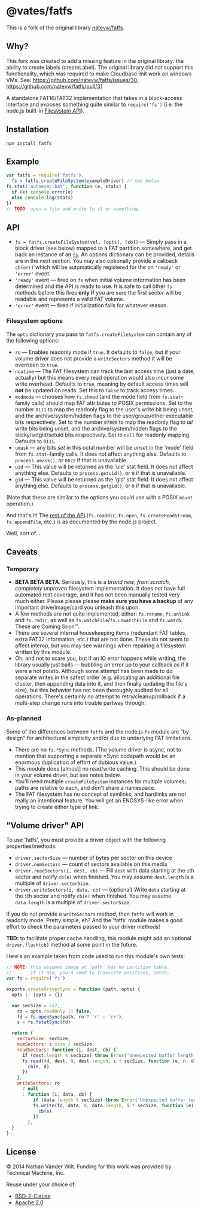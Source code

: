 # @vates/fatfs

This is a fork of the original library [natevw/fatfs](https://github.com/natevw/fatfs).

## Why?

This fork was created to add a missing feature in the original library: the ability to create labels (createLabel).
The original library did not support this functionality, which was required to make Cloudbase-Init work on windows VMs.
See: https://github.com/natevw/fatfs/issues/30, https://github.com/natevw/fatfs/pull/31

A standalone FAT16/FAT32 implementation that takes in a block-access interface and exposes something quite similar to `require('fs')` (i.e. the node.js built-in [Filesystem API](http://nodejs.org/api/fs.html)).

## Installation

`npm install fatfs`

## Example

```js
var fatfs = require('fatfs'),
  fs = fatfs.createFileSystem(exampleDriver) // see below
fs.stat('autoexec.bat', function (e, stats) {
  if (e) console.error(e)
  else console.log(stats)
})
// TODO: open a file and write to it or something…
```

## API

- `fs = fatfs.createFileSystem(vol, [opts], [cb])` — Simply pass in a block driver (see below) mapped to a FAT partition somewhere, and get back an instance of an [`fs`](http://nodejs.org/api/fs.html). An options dictionary can be provided, details are in the next section. You may also optionally provide a callback `cb(err)` which will be automatically registered for the on `'ready'` or `'error'` event.
- `'ready'` event — fired on `fs` when initial volume information has been determined and the API is ready to use. It is safe to call other `fs` methods before this fires **only if** you are sure the first sector will be readable and represents a valid FAT volume.
- `'error'` event — fired if initialization fails for whatever reason.

### Filesystem options

The `opts` dictionary you pass to `fatfs.createFileSystem` can contain any of the following options:

- `ro` — Enables readonly mode if `true`. It defaults to `false`, but if your volume driver does not provide a `writeSectors` method it will be overriden to `true`.
- `noatime` — The FAT filesystem can track the last access time (just a date, actually) but this means every read operation would also incur some write overhead. Defaults to `true`, meaning by default access times will **not** be updated on reads. Set this to `false` to track access times.
- `modmode` — chooses how `fs.chmod` (and the mode field from `fs.stat`–family calls) should map FAT attributes to POSIX permissions. Set to the number `0111` to map the readonly flag to the user's write bit being unset, and the archive/system/hidden flags to the user/group/other executable bits respectively. Set to the number `07000` to map the readonly flag to _all_ write bits being unset, and the archive/system/hidden flags to the sticky/setgid/setuid bits respectively. Set to `null` for readonly mapping. Defaults to `0111`.
- `umask` — any bits _set_ in this octal number will be _unset_ in the 'mode' field from `fs.stat`–family calls. It does not affect anything else. Defaults to `process.umask()`, or `0022` if that is unavailable.
- `uid` — This value will be returned as the 'uid' stat field. It does not affect anything else. Defaults to `process.getuid()`, or `0` if that is unavailable.
- `gid` — This value will be returned as the 'gid' stat field. It does not affect anything else. Defaults to `process.getgid()`, or `0` if that is unavailable.

(Note that these are similar to the options you could use with a POSIX `mount` operation.)

And that's it! The [rest of the API](http://nodejs.org/api/fs.html) (`fs.readdir`, `fs.open`, `fs.createReadStream`, `fs.appendFile`, etc.) is as documented by the node.js project.

Well, sort of…

## Caveats

### Temporary

- **BETA** **BETA** **BETA**. Seriously, this is a _brand new_, _from scratch_, _completely unproven_ filesystem implementation. It does not have full automated test coverage, and it has not been manually tested very much either. Please please please **make sure you have a backup** of any important drive/image/card you unleash this upon.
- A few methods are not quite implemented, either: `fs.rename`, `fs.unlink` and `fs.rmdir`, as well as `fs.watchFile`/`fs.unwatchFile` and `fs.watch`. These are Coming Soon™.
- There are several internal housekeeping items (redundant FAT tables, extra FAT32 information, etc.) that are not done. These do not seem to affect interop, but you may see warnings when repairing a filesystem written by this module.
- Oh, and not to scare you, but if an IO error happens while writing, the library usually just bails — bubbling an error up to your callback as if it were a hot potato. Although some attempt has been made to do separate writes in the safest order (e.g. allocating an additional file cluster, then appending data into it, and then finally updating the file's size), but this behavior has not been thoroughly audited for all operations. There's certainly no attempt to retry/cleanup/rollback if a multi-step change runs into trouble partway through.

### As-planned

Some of the differences between `fatfs` and the node.js `fs` module are "by design" for architectural simplicity and/or due to underlying FAT limitations.

- There are no `fs.*Sync` methods. (The volume driver is async, not to mention that supporting a separate \*Sync codepath would be an enormous duplication of effort of dubious value.)
- This module does [almost] no read/write caching. This should be done in your volume driver, but see notes below.
- You'll need multiple `createFileSystem` instances for multiple volumes; paths are relative to each, and don't share a namespace.
- The FAT filesystem has no concept of symlinks, and hardlinks are not really an intentional feature. You will get an ENOSYS-like error when trying to create either type of link.

## "Volume driver" API

To use 'fatfs', you must provide a driver object with the following properties/methods:

- `driver.sectorSize` — number of bytes per sector on this device
- `driver.numSectors` — count of sectors available on this media
- `driver.readSectors(i, dest, cb)` — Fill `dest` with data starting at the `i`th sector and notify `cb(e)` when finished. You may assume `dest.length` is a multiple of `driver.sectorSize`.
- `driver.writeSectors(i, data, cb)` — (optional) Write `data` starting at the `i`th sector and notify `cb(e)` when finished. You may assume `data.length` is a multiple of `driver.sectorSize`.

If you do not provide a `writeSectors` method, then `fatfs` will work in readonly mode. Pretty simple, eh? And the 'fatfs' module makes a good effort to check the parameters passed to your driver methods!

**TBD:** to facilitate proper cache handling, this module might add an optional `driver.flush(cb)` method at some point in the future.

Here's an example taken from code used to run this module's own tests:

```js
// NOTE: this assumes image at `path` has no partition table.
//       If it did, you'd need to translate positions, natch…
var fs = require('fs')

exports.createDriverSync = function (path, opts) {
  opts || (opts = {})

  var secSize = 512,
    ro = opts.readOnly || false,
    fd = fs.openSync(path, ro ? 'r' : 'r+'),
    s = fs.fstatSync(fd)

  return {
    sectorSize: secSize,
    numSectors: s.size / secSize,
    readSectors: function (i, dest, cb) {
      if (dest.length % secSize) throw Error('Unexpected buffer length!')
      fs.read(fd, dest, 0, dest.length, i * secSize, function (e, n, d) {
        cb(e, d)
      })
    },
    writeSectors: ro
      ? null
      : function (i, data, cb) {
          if (data.length % secSize) throw Error('Unexpected buffer length!')
          fs.write(fd, data, 0, data.length, i * secSize, function (e) {
            cb(e)
          })
        },
  }
}
```

## License

© 2014 Nathan Vander Wilt.
Funding for this work was provided by Technical Machine, Inc.

Reuse under your choice of:

- [BSD-2-Clause](http://opensource.org/licenses/BSD-2-Clause)
- [Apache 2.0](http://www.apache.org/licenses/LICENSE-2.0.html)
